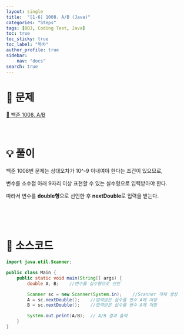 ```yaml
---
layout: single
title:  "[1-6] 1008. A/B (Java)"
categories: "Steps"
tags: [BOJ, Coding Test, Java]
toc: true
toc_sticky: true
toc_label: "목차"
author_profile: true
sidebar:
    nav: "docs"
search: true
---
```


# 🔎 문제

[🔗 백준 1008. A/B](https://www.acmicpc.net/problem/1008)
<br/><br/><br/>

# 💡 풀이
백준 1008번 문제는 상대오차가 10^-9 이내여야 한다는 조건이 있으므로,

변수를 소수점 아래 9자리 이상 표현할 수 있는 실수형으로 입력받아야 한다.

따라서 변수를 **double형**으로 선언한 후 **nextDouble**로 입력을 받는다.

<br/><br/><br/>

# 📃 소스코드

```java
import java.util.Scanner;

public class Main {
    public static void main(String[] args) {
        double A, B;    //변수를 실수형으로 선언

        Scanner sc = new Scanner(System.in);    //Scanner 객체 생성
        A = sc.nextDouble();    //입력받은 실수를 변수 A에 저장
        B = sc.nextDouble();    //입력받은 실수를 변수 A에 저장

        System.out.print(A/B);  // A/B 결과 출력
    }
}
```